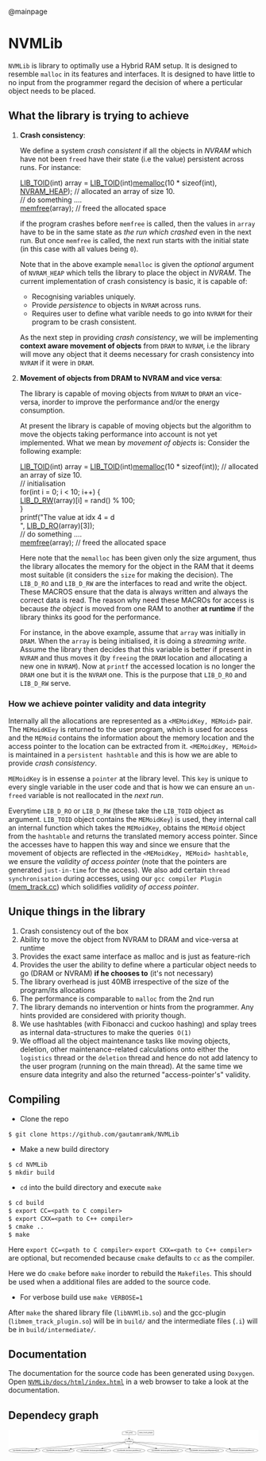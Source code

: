 @mainpage
# NVMLib

`NVMLib` is library to optimally use a Hybrid RAM setup. It is designed to resemble `malloc` in its features and interfaces. It is designed to have little to no input from
the programmer regard the decision of where a perticular object needs to be placed.

## What the library is trying to achieve

1. **Crash consistency**: 

    We define a system *crash consistent* if all the objects in *NVRAM* which have not been `freed` have their state (i.e the value) persistent across runs. For instance:
    
    <div class="fragment"><div class="line"><a href="types_8h.html#a1d1a58fba5fc841f14a7ce28c957a170" class="code">LIB_TOID</a>(<span class="keywordtype">int</span>) array = <a href="types_8h.html#a1d1a58fba5fc841f14a7ce28c957a170" class="code">LIB_TOID</a>(<span class="keywordtype">int</span>)<a href="malloc_8h.html#ae7b78cfc16e3088f7e9f7629d4cb9930" class="code">memalloc</a>(10 * <span class="keyword">sizeof</span>(<span class="keywordtype">int</span>), <a href="globals_8h.html#a91df7bfdbc6316c1e3ed204532dc9d61" class="code">NVRAM_HEAP</a>); <span class="comment">// allocated an array of size 10.</span></div> <div class="line"><span class="comment">// do something ....</span></div> <div class="line"><a href="malloc_8h.html#a89002adbcc9381ffe6ae9bce92d69a81" class="code">memfree</a>(array); <span class="comment">// freed the allocated space</span></div></div>
    
    if the program crashes before `memfree` is called, then the values in `array` have to be in the same state as *the run which crashed* even in the next run. But once `memfree` is called, the next run starts with the initial state (in this case with all values being `0`).

    Note that in the above example `memalloc` is given the *optional* argument of `NVRAM_HEAP` which tells the library to place the object in *NVRAM*. The current implementation of crash consistency is basic, it is capable of:
    - Recognising variables uniquely.
    - Provide *persistence* to objects in `NVRAM` across runs.
    - Requires user to define what varible needs to go into `NVRAM` for their program to be crash consistent.

    As the next step in providing *crash consistency*, we will be implementing **context aware movement of objects** from `DRAM` to `NVRAM`, i.e the library will move any object that it deems necessary for crash consistency into `NVRAM` if it were in `DRAM`.

2. **Movement of objects from DRAM to NVRAM and vice versa**:

    The library is capable of moving objects from `NVRAM` to `DRAM` an vice-versa, inorder to improve the performance and/or the energy consumption.
    
    At present the library is capable of moving objects but the algorithm to move the objects taking performance into account is not yet implemented.
    What we mean by *movement of objects* is: Consider the following example:

   <div class="fragment"><div class="line"><a href="types_8h.html#a1d1a58fba5fc841f14a7ce28c957a170" class="code">LIB_TOID</a>(<span class="keywordtype">int</span>) array = <a href="types_8h.html#a1d1a58fba5fc841f14a7ce28c957a170" class="code">LIB_TOID</a>(<span class="keywordtype">int</span>)<a href="malloc_8h.html#ae7b78cfc16e3088f7e9f7629d4cb9930" class="code">memalloc</a>(10 * <span class="keyword">sizeof</span>(<span class="keywordtype">int</span>)); <span class="comment">// allocated an array of size 10.</span></div> <div class="line"> </div> <div class="line"><span class="comment">// initialisation</span></div> <div class="line"><span class="keywordflow">for</span>(<span class="keywordtype">int</span> i = 0; i &lt; 10; i++) {</div> <div class="line"> <a href="types_8h.html#a5902568f32acea9635ed743bdaddad7a" class="code">LIB_D_RW</a>(array)[i] = rand() % 100;</div> <div class="line">}</div> <div class="line"> </div> <div class="line">printf(<span class="stringliteral">&quot;The value at idx 4 = d<br  />
   &quot;</span>, <a href="types_8h.html#adf00033089594c531c3238689b3b0f7e" class="code">LIB_D_RO</a>(array)[3]);</div> <div class="line"> </div> <div class="line"><span class="comment">// do something ....</span></div> <div class="line"><a href="malloc_8h.html#a89002adbcc9381ffe6ae9bce92d69a81" class="code">memfree</a>(array); <span class="comment">// freed the allocated space</span></div></div>

    Here note that the `memalloc` has been given only the size argument, thus the library allocates the memory for the object in the RAM that it deems most suitable (it considers the `size` for making the decision). The `LIB_D_RO` and `LIB_D_RW` are the interfaces to read and write the object. These MACROS ensure that the data is always written and always the correct data is read. The reason why need these MACROs for access is because *the object* is moved from one RAM to another **at runtime** if the library thinks its good for the performance. 
    
    For instance, in the above example, assume that `array` was initially in `DRAM`. When the `array` is being initialised, it is doing a *streaming write*. Assume the library then decides that this variable is better if present in `NVRAM` and thus moves it (by `freeing` the `DRAM` location and allocating a new one in `NVRAM`). Now at `printf` the accessed location is no longer the `DRAM` one but it is the `NVRAM` one. This is the purpose that `LIB_D_RO` and `LIB_D_RW` serve.

   
### How we achieve pointer validity and data integrity

Internally all the allocations are represented as a `<MEMoidKey, MEMoid>` pair. The `MEMoidKEey` is returned to the user program, which is used for access and the `MEMoid` contains the information about the memory location and the access pointer to the location can be extracted from it. `<MEMoidKey, MEMoid>` is maintained in a `persistent hashtable` and this is how we are able to provide *crash consistency*. 

`MEMoidKey` is in essense a `pointer` at the library level. This `key` is unique to every single variable in the user code and that is how we can ensure an `un-freed` variable is not reallocated in the *next run*.

Everytime `LIB_D_RO` or `LIB_D_RW` (these take the `LIB_TOID` object as argument. `LIB_TOID` object contains the `MEMoidKey`) is used, they internal call an internal function which takes the `MEMoidKey`, obtains the `MEMoid` object from the `hashtable` and returns the translated memory access pointer. Since the accesses have to happen this way and since we ensure that the movement of objects are reflected in the `<MEMoidKey, MEMoid> hashtable`, we ensure the *validity of access pointer* (note that the pointers are generated `just-in-time` for the access). We also add certain `thread synchronisation` during accesses, using our `gcc compiler Plugin` ([mem_track.cc](src_c_new/mem_track.cc)) which solidifies *validity of access pointer*.


## Unique things in the library

1. Crash consistency out of the box
2. Ability to move the object from NVRAM to DRAM and vice-versa at runtime
3. Provides the exact same interface as malloc and is just as feature-rich
4. Provides the user the ability to define where a particular object needs to go (DRAM or NVRAM) **if he chooses to** (it's not necessary)
5. The library overhead is just 40MB irrespective of the size of the program/its allocations
6. The performance is comparable to `malloc` from the 2nd run 
7. The library demands no intervention or hints from the programmer. Any hints provided are considered with priority though.
8. We use hashtables (with Fibonacci and cuckoo hashing) and splay trees as internal data-structures to make the queries` O(1)`
9. We offload all the object maintenance tasks like moving objects, deletion, other maintenance-related calculations onto either the `logistics` thread or the `deletion` thread and hence do not add latency to the user program (running on the main thread). At the same time we ensure data integrity and also the returned "access-pointer's" validity.


## Compiling 

* Clone the repo
```shell
$ git clone https://github.com/gautamramk/NVMLib
```

* Make a new build directory
```shell
$ cd NVMLib
$ mkdir build
```

* `cd` into the build directory and execute `make`
```shell
$ cd build
$ export CC=<path to C compiler>
$ export CXX=<path to C++ compiler>
$ cmake ..
$ make
```
Here `export CC=<path to C compiler>` `export CXX=<path to C++ compiler>` are optional, but recomended because `cmake` defaults to `cc` as the compiler.

Here we do `cmake` before `make` inorder to rebuild the `Makefiles`. This should be used when a additional files are added to the source code.

* For verbose build use `make VERBOSE=1`

After `make` the shared library file (`libNVMlib.so`) and the gcc-plugin (`libmem_track_plugin.so`) will be in `build/` and the intermediate files (`.i`) will be in `build/intermediate/`.

## Documentation

The documentation for the source code has been generated using `Doxygen`. Open [`NVMLib/docs/html/index.html`](docs/html/index.html) in a web browser to take a look at the documentation.

## Dependecy graph

![alt text](graphs/depen.png)